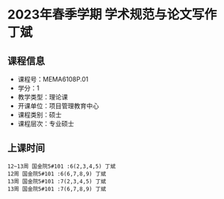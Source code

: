 # 2023年春季学期 学术规范与论文写作 丁斌






## 课程信息

- 课程号：MEMA6108P.01
- 学分：1
- 教学类型：理论课
- 开课单位：项目管理教育中心
- 课程类别：硕士
- 课程层次：专业硕士

## 上课时间

```
12~13周 国金院5#101 :6(2,3,4,5) 丁斌
12周 国金院5#101 :6(6,7,8,9) 丁斌
13周 国金院5#101 :7(2,3,4,5) 丁斌
13周 国金院5#101 :7(6,7,8,9) 丁斌
```

